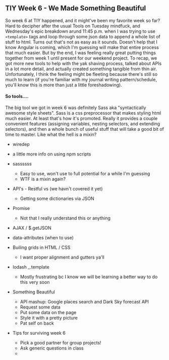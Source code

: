 ## TIY Week 6 - We Made Something Beautiful

So week 6 at TIY happened, and it might've been my favorite week so far? Hard to decipher after the usual Tools on Tuesday mindfuck, and Wednesday's epic breakdown arund 11:45 p.m. when I was trying to use `<template>` tags and loop through some json data to append a whole list of stuff to html. Turns out that's not as easy as it sounds. Doesn't help that I know Angular is coming, which I'm guessing will make that entire process that much easier. But by the end, I was feeling really great putting things together from week 1 until present for our weekend project. To recap, we got more new tools to help with the yak shaving process, talked about APIs in a lot more detail, and actually created something tangible from thin air. Unfortunately, I think the feeling might be fleeting because there's still so much to learn (if you're familiar with my journal writing pattern/schedule, you'll know this is more than just a little foreshadowing).

#### So tools....

The big tool we got in week 6 was definitely Sass aka "syntactically awesome style sheets". Sass is a css preprocessor that makes styling html much easier. At least that's how it's promoted. Really it provides a couple convenient features (assigning variables, nesting selectors, and extending selectors), and then a whole bunch of useful stuff that will take a good bit of time to master. Like what the hell is a mixin?

* wiredep
* a little more info on using npm scripts
* sassssss
  * Easy to use, won't use to full potential for a while I'm guessing
  * WTF is a mixin again?
* API's - Restful vs (we havn't covered it yet)
  * Getting some dictionaries via JSON
* Promise
  * Not that I really understand this or anything
* AJAX / $.getJSON
* data-attributes (when to use)
* Builing grids in HTML / CSS
  * I want proper alignment and gutters ya'll
* lodash \_.template
  * Mostly frustrating bc I know we will be learning a better way to do this very soon
* Something Beautiful
  * API mashup: Google places search and Dark Sky forecast API
  * Request some data
  * Put some data on the page
  * Style it with a pretty picture
  * Pat self on back

* Tips for surviving week 6
  * Pick a good partner for group projects!
  * Ask generic questions in class
  * 
